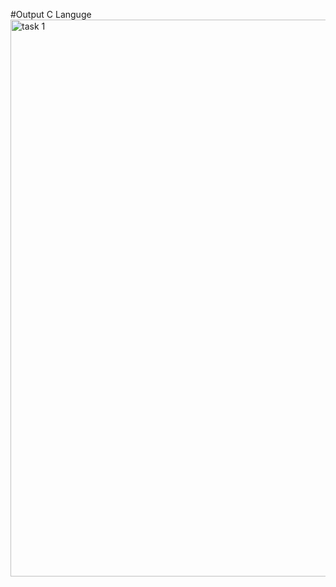 #Output C Languge
<img width="1887" height="891" alt="task 1" src="https://github.com/user-attachments/assets/dfc840bd-ec24-4430-ba71-b392763ddbb7" />
